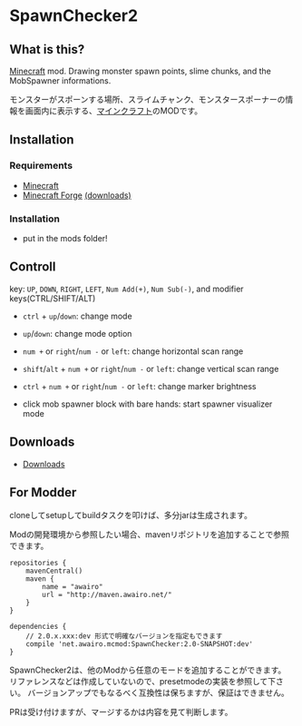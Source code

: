 SpawnChecker2
================================================================================================

What is this?
---------------------------------------------------------------------------
[Minecraft](http://minecraft.net/) mod. Drawing monster spawn points, slime chunks, and the MobSpawner informations.

モンスターがスポーンする場所、スライムチャンク、モンスタースポーナーの情報を画面内に表示する、[マインクラフト](http://minecraft.net/)のMODです。

Installation
---------------------------------------------------------------------------

### Requirements
* [Minecraft](https://minecraft.net)
* [Minecraft Forge](http://minecraftforge.net/) [(downloads)](http://files.minecraftforge.net/)

### Installation
* put in the mods folder!

Controll
---------------------------------------------------------------------------
key: `UP`, `DOWN`, `RIGHT`, `LEFT`, `Num Add(+)`, `Num Sub(-)`, and modifier keys(CTRL/SHIFT/ALT)

- `ctrl` + `up`/`down`: change mode
- `up`/`down`: change mode option
- `num +` or `right`/`num -` or `left`: change horizontal scan range
- `shift`/`alt` + `num +` or `right`/`num -` or `left`: change vertical scan range
- `ctrl` + `num +` or `right`/`num -` or `left`: change marker brightness

- click mob spawner block with bare hands: start spawner visualizer mode 

Downloads
---------------------------------------------------------------------------
* [Downloads](http://goo.gl/Hkp2d)

For Modder
---------------------------------------------------------------------------

cloneしてsetupしてbuildタスクを叩けば、多分jarは生成されます。

Modの開発環境から参照したい場合、mavenリポジトリを追加することで参照できます。

	repositories {
	    mavenCentral()
	    maven {
	        name = "awairo"
	        url = "http://maven.awairo.net/"
	    }
	}
	
	dependencies {
	    // 2.0.x.xxx:dev 形式で明確なバージョンを指定もできます
	    compile 'net.awairo.mcmod:SpawnChecker:2.0-SNAPSHOT:dev'
	}


SpawnChecker2は、他のModから任意のモードを追加することができます。
リファレンスなどは作成していないので、presetmodeの実装を参照して下さい。
バージョンアップでもなるべく互換性は保ちますが、保証はできません。

PRは受け付けますが、マージするかは内容を見て判断します。

